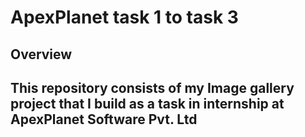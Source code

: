 # ApexPlanet task 1 to task 3
## Overview  
This repository consists of my Image gallery project that I build as a task in internship at ApexPlanet Software Pvt. Ltd
---
